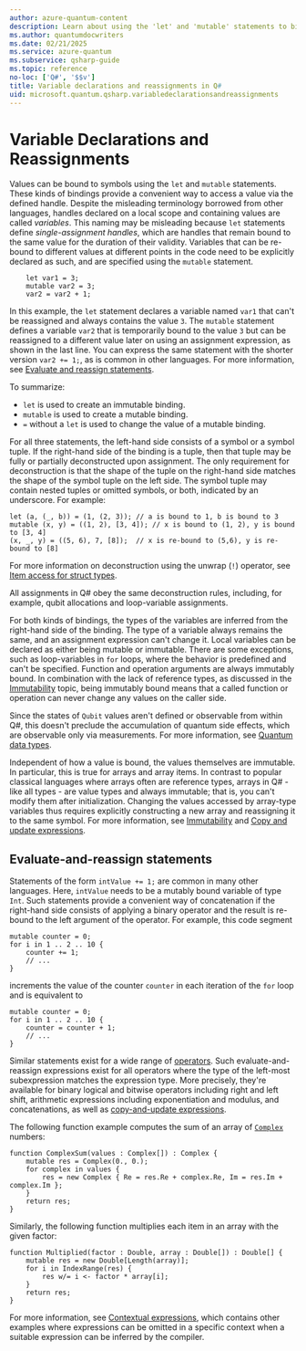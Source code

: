 ```yaml
---
author: azure-quantum-content
description: Learn about using the 'let' and 'mutable' statements to bind variables in Q#.
ms.author: quantumdocwriters
ms.date: 02/21/2025
ms.service: azure-quantum
ms.subservice: qsharp-guide
ms.topic: reference
no-loc: ['Q#', '$$v']
title: Variable declarations and reassignments in Q#
uid: microsoft.quantum.qsharp.variabledeclarationsandreassignments
---
```


# Variable Declarations and Reassignments

Values can be bound to symbols using the `let` and `mutable` statements.
These kinds of bindings provide a convenient way to access a value via the defined handle.
Despite the misleading terminology borrowed from other languages, handles declared on a local scope and containing values are called *variables*.
This naming may be misleading because `let` statements define *single-assignment handles*, which are handles that remain bound to the same value for the duration of their validity. Variables that can be re-bound to different values at different points in the code need to be explicitly declared as such, and are specified using the `mutable` statement.

```qsharp
    let var1 = 3; 
    mutable var2 = 3; 
    var2 = var2 + 1; 
```

In this example, the `let` statement declares a variable named `var1` that can't be reassigned and always contains the value `3`. The `mutable` statement defines a variable `var2` that is temporarily bound to the value `3` but can be reassigned to a different value later on using an assignment expression, as shown in the last line. You can express the same statement with the shorter version `var2 += 1;`, as is common in other languages. For more information, see [Evaluate and reassign statements](#evaluate-and-reassign-statements).

To summarize:

* `let` is used to create an immutable binding.
* `mutable` is used to create a mutable binding.
* `=` without a `let` is used to change the value of a mutable binding.

For all three statements, the left-hand side consists of a symbol or a symbol tuple.
If the right-hand side of the binding is a tuple, then that tuple may be fully or partially deconstructed upon assignment. The only requirement for deconstruction is that the shape of the tuple on the right-hand side matches the shape of the symbol tuple on the left side.
The symbol tuple may contain nested tuples or omitted symbols, or both, indicated by an underscore.
For example:

```qsharp
let (a, (_, b)) = (1, (2, 3)); // a is bound to 1, b is bound to 3
mutable (x, y) = ((1, 2), [3, 4]); // x is bound to (1, 2), y is bound to [3, 4]
(x, _, y) = ((5, 6), 7, [8]);  // x is re-bound to (5,6), y is re-bound to [8]
```

For more information on deconstruction using the unwrap (`!`) operator, see [Item access for struct types](xref:microsoft.quantum.qsharp.itemaccessexpression#item-access-for-struct-types).

All assignments in Q# obey the same deconstruction rules, including, for example, qubit allocations and loop-variable assignments.

For both kinds of bindings, the types of the variables are inferred from the right-hand side of the binding. The type of a variable always remains the same, and an assignment expression can't change it.
Local variables can be declared as either being mutable or immutable. There are some exceptions, such as loop-variables in `for` loops, where the behavior is predefined and can't be specified.
Function and operation arguments are always immutably bound. In combination with the lack of reference types, as discussed in the [Immutability](xref:microsoft.quantum.qsharp.immutability#immutability) topic, being immutably bound means that a called function or operation can never change any values on the caller side.

Since the states of `Qubit` values aren't defined or observable from within Q#, this doesn't preclude the accumulation of quantum side effects, which are observable only via measurements. For more information, see [Quantum data types](xref:microsoft.quantum.qsharp.quantumdatatypes#qubits).

Independent of how a value is bound, the values themselves are immutable.
In particular, this is true for arrays and array items.
In contrast to popular classical languages where arrays often are reference types, arrays in Q# - like all types - are value types and always immutable; that is, you can't modify them after initialization.
Changing the values accessed by array-type variables thus requires explicitly constructing a new array and reassigning it to the same symbol. For more information, see [Immutability](xref:microsoft.quantum.qsharp.immutability) and [Copy and update expressions](xref:microsoft.quantum.qsharp.copyandupdateexpressions#copy-and-update-expressions).

## Evaluate-and-reassign statements

Statements of the form `intValue += 1;` are common in many other languages. Here, `intValue` needs to be a mutably bound variable of type `Int`.
Such statements provide a convenient way of concatenation if the right-hand side consists of applying a binary operator and the result is re-bound to the left argument of the operator.
For example, this code segment

```qsharp
mutable counter = 0;
for i in 1 .. 2 .. 10 {
    counter += 1;
    // ...
}
```

increments the value of the counter `counter` in each iteration of the `for` loop and is equivalent to

```qsharp
mutable counter = 0;
for i in 1 .. 2 .. 10 {
    counter = counter + 1;
    // ...
}
```

Similar statements exist for a wide range of [operators](xref:microsoft.quantum.qsharp.precedenceandassociativity#operators).
Such evaluate-and-reassign expressions exist for all operators where the type of the left-most subexpression matches the expression type.
More precisely, they're available for binary logical and bitwise operators including right and left shift, arithmetic expressions including exponentiation and modulus, and concatenations, as well as [copy-and-update expressions](xref:microsoft.quantum.qsharp.copyandupdateexpressions#copy-and-update-expressions).

The following function example computes the sum of an array of [`Complex`](xref:microsoft.quantum.qsharp.typedeclarations#type-declarations) numbers:

```qsharp
function ComplexSum(values : Complex[]) : Complex {
    mutable res = Complex(0., 0.);
    for complex in values {
        res = new Complex { Re = res.Re + complex.Re, Im = res.Im + complex.Im };
    }
    return res;
}
```

Similarly, the following function multiplies each item in an array with the given factor:

```qsharp
function Multiplied(factor : Double, array : Double[]) : Double[] {
    mutable res = new Double[Length(array)];
    for i in IndexRange(res) {
        res w/= i <- factor * array[i];
    }
    return res;
}
```

For more information, see [Contextual expressions](xref:microsoft.quantum.qsharp.contextualexpressions#contextual-and-omitted-expressions), which contains other examples where expressions can be omitted in a specific context when a suitable expression can be inferred by the compiler.
